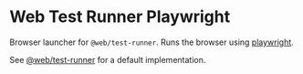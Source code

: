 # Web Test Runner Playwright

Browser launcher for `@web/test-runner`. Runs the browser using [playwright](https://www.npmjs.com/package/playwright).

See [@web/test-runner](https://github.com/modernweb-dev/web/tree/master/packages/test-runner) for a default implementation.
